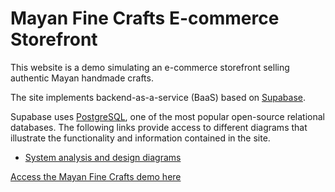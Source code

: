 # Mayan Fine Crafts E-commerce Storefront

This website is a demo simulating an e-commerce storefront selling authentic Mayan handmade crafts.

The site implements backend-as-a-service (BaaS) based on [Supabase](https://supabase.com/).

Supabase uses [PostgreSQL](https://www.postgresql.org/), one of the most popular open-source relational databases. The following links provide access to different diagrams that illustrate the functionality and information contained in the site.

- [System analysis and design diagrams](https://viewer.diagrams.net/?tags=%7B%7D&highlight=0000ff&edit=_blank&layers=1&nav=1&page-id=G5joS5WQsq4Hca0EG5QD&title=Ecommerce%20Frontstore.drawio#R%3Cmxfile%3E%3Cdiagram%20id%3D%22qZy4j8M72FENCWA4GprZ%22%20name%3D%22Use-case%20Diagram%22%3E7Vlbb9s6DP41fmxhW7aTPObScwasA4Jlw9anQbUVWzi2lclKk%2BzXj7Kk%2BCK3XYu06cEKJIBJ0ZT08aNAyg6aF%2Ft%2FOd5kn1hCcsd3U04TBy0c3%2FfgD4oNTklHIS1W9JdRulq7pQmpOoaCsVzQTVcZs7IksejoMOds1zVbs9xexirGObG032giMqUdh26j%2F0BompmJPFePFNgYa0WV4YTtWip05aA5Z0yop2I%2FJ7lExuCi3vvnntHjwjgpxZ%2B8EH4u8Y8bln35Lirvurr7eLMcXYyUlzucb%2FWG9WLFwSDA2bZMiHTiOmi2y6ggqw2O5egOAgq6TBQ5SB48rmmez1nOOMglK8FopmcgXJD9vUv3joAATQgriOAHMNEvIIPhQclRoMRdExHf4J61ooEircQ66OnRdQMUPGisnoDb%2BHHcSJlMJd8aJFo4dUEFGPjhe1u4kcJlaMTFvj24OGhJzUmStE%2FWHrCwLrblMXlgQ6FOJcxTIh6wuydQrUiEA4EwOk5yLOhdd7lDwdEzLBmFjRx5ELhdHhx5YVyobeq32rnQdxR2HfmjniOFg%2BWo5spx28%2Bnj2fRZ0Uwj7P6QOIyhJwl21hUNqvyHE468ngmniLteiiN7bTzgoFo98E8Wdb5FmxLiHeGAY83CpnvhmfGDFmYTeOYVACTy3hC%2BNvCC%2FnRmfEKLLxmGK9As8AC39ZU6%2BHVQmQIsBOgFEZhl1XeAKu8B87dk6MUWijNt5UA59yCB%2BqejXzcFvk0FrIymEkwKNRY1%2FiW5EtWUUFZCSa3TICPlsE0p6kcEOz01PMDrwOqF9igogFMX6ymiCxMP%2BES6sv%2FL6TIn5wX0okFqX3aPadMu%2FTCbqUWjCeP1Gq1tCScws4IN8o9FcrhBGlR%2BRuPjdy4k8KhJfSdOa9fDY6G6fBeDT6tGnRfiKZn6yaic%2FLCH%2FVOodC9HIUh8iYepCmK%2FOexxCpV%2BqfWS7PEbhrOwRJzZHmd8yp88LQ6IbPMlc9jJ1PwfjKdgnN2x%2FUXcs5%2F59xrcs7uWP9CzqF3zr0m5%2Byu3%2FGjHNCaJfQOHlNRh1ep1qxee8PH6OeWmYGLqv5kMQUDP9js1Wt63Di6uohZAb1yLO%2BtVtDAkTVXPr9W5CJW91kLilOOCzMp7EvN210LqDsr7CUK9HJSj3XTFwMPZb9Qr3SlzbyB7rCgSSIHZ9UGx7RMr8laUgc1ms%2BaTbVKcPYf6d37cybkjUk9hUyOjQxeHc5wBj8I8FzmUwjLnIPsNTL8pDkXc1aCa0zr5CG4EjtSiRfoWvt3dk6%2FaQ2GrqDMVdUTulYQmw8%2BirzNNzF09Rs%3D%3C%2Fdiagram%3E%3Cdiagram%20id%3D%22G5joS5WQsq4Hca0EG5QD%22%20name%3D%22Activity%20Diagram%3A%20Purchase%20Products%22%3E7Zpdc6MqGMc%2FTS57RkSNvWzS7NlzcTqd7U5frnaIEmVWxUHSJPvpD0SIIrax3TTJmW1vKg8vwv%2F5AQ%2BYEZzm678ZKtN%2FaYyzkevE6xG8HrkuAMAT%2F6RlU1v8cVAbEkZiVagx3JFfWBkdZV2SGFdGQU5pxklpGiNaFDjihg0xRldmsQXNzLeWKMGW4S5CmW19IDFPa2voO439KyZJqt8MHJWTI11YGaoUxXTVMsHZCE4Zpbx%2BytdTnEnxtC51vS8v5O46xnDBh1S44DfzoloV0f108evm4fFps%2Flyod3zjLKlGvFEioZl04zGy4hXWqV6FHyjpWF0WcRYtg5GcLJKCcd3JYpk7krAIGwpzzOVrV6DGcfrFwcAdrIInjDNMWcbUURVcLW0G611WKdXjWOAVjttOSVQNqRYSHZNN3KJB6XYW9TzLfXuCV5tnU3LkhSJJBMxXgPK5UDPTUU3BKdWMbBU%2FIZz%2BtxicOQGmejGZM7EUyKfFozmfTqfWF3PgYa6nnNyRseWureZVMB1KIsxO7lkXSB9cHIgQ0uyqzhu0yj2oDOEz1ogL8cnVlK%2FrKXkLCbc0K47s%2FetlynN58vqSIL6hqBw3DObQY%2BgALgfpSiwFLUkEs2I8Aibcojwo5T5FRf63nHEZf6CZNmUZpRtK0Jn%2BycLc0Z%2F4lbOYqFyDqGqZ6oa2PMd9mgKPwxSd4CksYgKVZIyntKEFiibNda21FIdIkLIq4wkhbDNKedit4ITXMRXMiaVjZS4qC0q5g1flb1ZSpxtLTHuR5n4y9fJp3be9dpIbVSqHpYcy%2BuuE0OnSxbhARwKmhLM90aYNgwMZ4iTZ7Mnfb5VVW8pkavBDqLAXOvCTgt1v1SlDiC7XvwGM3AAM423owxVFYlMTDo%2BXRPecqlIPaly8rlxqEx8gD%2F1QWC%2FP8N%2Bf7Zmr98ze7XtN90OO1scBJ0m6oFafrcb8jthcHBkgOyD1wkAOoOFRAdb%2B8HzP8E7BHj2mfUPBc8fCF7rtuYcwHM7cdBQ8Lo7Jhx3Gvpo8Oxjvg3ea5GrjJXOKW71L%2B3TwHEDV%2Fto%2F%2F8OQjTa%2B%2FeC8TlNSa97fn7vXuCBI09J%2B6LjD90LxkP3guATvEOAd2mBt7vytW%2BEdtduB0ETtMBsMN2HpgFmw%2BkRDtqD18RPNA%2BBpt6trcvfnDLzq9hhFsq30Lj3Eurg3J0KJ9c1Yy0Peu%2FDyboT98JBOAlXok2rWCkLVC93GHhOb4df6le3vO5XQ3Pdg%2Fey%2Fc%2Fl7AavHh7mMHpc%2F5gEF%2Fcluei7O64X2xToxfZW6Jqi7Qfg2%2BYD8FUknEm4VOSaoISh3F6mtUV0rWnOmiYi%2Fuad%2BN4I2gtadCN8ZapKFMkvBvDab1LfaSkMktb%2BDwJiT2GLbDsrUxLH20tXcyYidUsbiSmC2WGOCmHnjG%2FfcHtez%2BTx3n5SEMnmJwQ1J80PMeDsPw%3D%3D%3C%2Fdiagram%3E%3Cdiagram%20id%3D%22fAKFOc9divsB3pqjNnwO%22%20name%3D%22Conceptual%20Data%20Model%22%3E7Vrfc5s4EP5rPNN7SAeBIe5jDU5%2FXHJN4%2FTaPt3IoIAmgDghxyZ%2FfVcgDFh2miZ2yAMznjFarVar%2Fb6VtcIjy03WHzjOogsWkHhkGsF6ZHkj00QIjeFLSopKYp86lSDkNFBKjWBO74kSGkq6pAHJO4qCsVjQrCv0WZoSX3RkmHO26qrdsLg7a4ZDognmPo516XcaiKiSTmyjkX8kNIzqmZGhehJcKytBHuGArVoiazayXM6YqJ6StUtiGbw6LtW4sz29G8c4ScVjBnye%2Flzky7D41zKyxddvs5WL7JPxpDJzh%2BOlWvHIdGIwOI1gBieUT7MTnyUJ4T4BzblgnNxwBpOahstSn2RiiWEiBycZKKeLXH7VVvIMp3LxolARdf5fyhVPF9i%2FDTlbpgFYjxkfWe%2BlsykVFKyVBpRm7YaHBQYVxbHKPCy3mqFSaYkb99sL2uGIPlE9YMF%2FY9fsGDQFWZfziAQW4CG5esHZLXGr9XkpS0FzekPjeEsEa%2FBpGoLAblrXDALpnQCs1nQVUUHmIJdTrSDVQMbuCL%2BJS0pFNAhICrIyoEQiLkfhmIYg9XygCOEbl2EcuLqXRmhDTshqwhIieAEqasBE0VnlszlW7VWTHU6dA1ErM2o9rBIy3FhuOAsPira7KezhM1SIb7YbWd%2FnH26n2eev%2F50gjcGXnAVL2Au28clXNIlxhQHwd656ZKT8iMbBOS7YUrqbCyBn3ZpGjNN70McNqpgLtVWZTkdjLkcqm5zkoHNZRxZtiS7wuqN4jnNRe8PiGGc5XZT%2ByYEJ5iFNp0wIluwDt1xT5RXsugcBG5ldtC1TR3uj00bbNJwjwW1qcH8K9mXiH6bfObmR7o8byZVa0XhvugnYlBYbGmWMpqJcsT2FDwTGNd7aIxt8cqGNmjZ8pDoXsIWCm5iWgBDgwIpIHnTQNPfsAK2dpk3o8aOQ359MOh3qZHceh751rFy3NPD%2FwQkZ4H9crj8BcbtvxMca4h7JfU4zQVk6AH804Cd9A2%2Fr%2B3wiz%2BoD5MeCHKG%2BMT%2FdcZSj%2FoD5ETEf9425o2F%2BhYWshQbQjwb6ad%2Bg67cOX3gARYxpfBIkGQq3Zxdu1lMLt82GcPg63dixu6tCXY40jTdnf%2F81pP2hSrnJ6y7lkH5v4y5zyJJyGxj48MJ86L3QQ%2B%2F0Sg%2BL4ez3Qvj3Xu%2BZ%2Bn5wTYe7nZfCv%2F%2FiD%2BkVf%2FODMBwIn3kgtJ96IJwc7TyoV350uMk%2F3E2%2B%2FcrPf%2Fplz3CX%2F9yy%2F2HMez%2FjmfrLOw1vEoSkpj%2BsloriisRY3vbPmh4tpK3wkTR4L%2F%2F4Ac3Z1T3h7Jpd4LSod%2FumL8Fp8KUkTfetOczKix%2Ftxk%2FZeGvXTW%2Fd7vQK1SrNn1EZkqp3TcWP2il4blmBVmNENmobVThkDB7e5yFkbMl98lCwKz1wKiQPksbYTZo2S3a90N8IeYnPXdfjXdxRc1zKzGp%2BmUy7%2B8v0zu5aqBaqBjUE1OxYVtcOMrcMVZHQDJVM3qz7GeTWX06%2BZnKjPyN3TWajHzLXh4Xfs3nPMeil2Oygw7DZ3rKD7EOxGZrNn84q9eave9bsFw%3D%3D%3C%2Fdiagram%3E%3Cdiagram%20name%3D%22Physical%20Data%20Model%22%20id%3D%222MrrYlgzu1AbThAJZA1t%22%3E7V1bc5s4FP41nml3Jhnf8OUxdpw2u26S2uls%2B9SRQTbqAqJCju3%2B%2Bj0CcbNsBxrfapjJBR3EkXTOJ33SQUCl0beXHxhyzU%2FUwFalXjWWlcZtpV6v1WpN%2BCckq0CitVuBYMaIITPFgjH5haWwKqVzYmAvlZFTanHipoU6dRys85QMMUYX6WxTaqVLddEMK4KxjixV%2Bi8xuBlIO1o1ln%2FEZGaGJdeq8oyNwsxS4JnIoIuEqDGoNPqMUh4c2cs%2BtoTxQrsE191tORtVjGGHZ7ng5sfVj4%2FmR3bFfqBhy2NtNPGuxAVCzQuy5rLFT4wac7BkUGm%2BCi0B9XfFIUcTIep5HDEuHdaoggBcwBFxMANBzU9bFnI94mcPJCaxjCFa0TkPFYWp3pQssTEK%2FCXyguuGoEwkhfIpKB%2FLyojTyCIzB451aL0oscewB3UZIo%2FLHCa3LXmomkpa7wUzjpcJkTTdB0xtzNkKssizLelFCeNG6NVFDIpaR8rMBCDqTSlEEoizSHXsKziQ7srjuobiut0%2BGwn09UzKyC%2FhKUtaNulHP70gtoUcgDUy1kQ96ndj3x%2FEsvrUosLZDnWw4m%2BRyWDUfUZshrkUuJQ43DeE1oMfME2%2Feq1VNKhrH9K1OA0%2FIjvjfep4nAGuhA4M7l1g4eIep65UauFpqJ9Jw4vjCeWc2lsRsLs7vI6LEAgZcdA4GAyaag%2F%2BZysQwAKcIGsEQyVyZlbgNn%2FkRLHbNvh2o7UjC6%2Bbfr2zUrDn1PIHP5MYBoaO21uYhOOxi3SRaQHk8VqX3d0JXndYwkONnA6SymKr5daGLBilHMShC80dw1O8HtXzDUDQFCBAfrjI4Z0T4yEcrIO8PQ%2B8TpzZMLiyda6AWW7v4dpeAZRJ3TEQ1CoZJROjVA%2FJKK2TM0o7OwyOM35gg4T6Djw6tDJ76%2BLppKOgQGcYijS%2BIy5WYcSGboNsd%2FtK4UzI5SzgUjwy6ZZkcnoy6Z6aTELFRSSTbmZvXTqZNGoKChxkY1%2FCdBOxAnNIdpQUjkMaanSy5JCjc0gta6zzcCSSI9R5YSTSyO6uiycRNdJpYE9nxOWEOmJJgpcFXozkQErhiKSpLmZLIjk%2BkWinJpJmjkXphRFJ1AVKItHUNSmxxT6AolNIDowUjkI0dQlbUsjxKaRzagrRcqxJL4xCtOy7Zi6eQtQVqejYXsW%2F335qRJyQQnJgpHgUoi5gSwo5OoVEW0tPRyHqTp3CUEgzs7sunkLU3TYuI7qoLNge8WaBSSQ7SopHIurunP7cAxditptMKsXbsv2be7ajGx77H%2FnLOGS2GUCewaKdGRjnsmdbU8OQBdqzrZWRyNAU4V7Pcs%2F2ngBTuOlAqwxL7n1NmZ9RTr5nu1XcqGSrjEpGplCjknKbXbHva%2BWASOEIpJsjGFUSyKEI5OT7tLs5nv26MAKJekBJIF01uFQ%2B9PP7cCkcmbTV9ewjMzD7fs%2BxvZtWCheejMKRucOT2qFIoF0uJvcenoy6xJ8Tnmyri8kChSfb5XoyMoW6nizDk28BTPEmBOWWl72vLvMzysnDk201yHB3akY52vqyXe55iUyxac%2BL%2F7q5738MsZwFUIpHJDleSlMSyaGI5ORhyra6gaZARJI9rHzxRKLuoNHlLriSSXIhpXBM0ilveJ0Bk5z%2BpRKd4t7x6pR3vCJTlHe89gmX4rFJhlfTYGOGw1AkWJrw1QhbSLy0ZBCfCQKWAZ3U6mk%2FYce4Ee%2Byh%2BRg9Asz%2Bkw%2FIWcVklB8zkaO8eiDi4kW45CIoFS2%2BppMfBMJoAyZvF0mT96GbOWrvyNWyHkqYGTs06NzpuMddgrfu8tDWttKJXIRLIyWdWSKXrqfuk0WCplv7BecqvAOxD0Jso2xrK29%2Bl3rrqEsaLu8KkaYoqi1pqi5riiwjaJob1DNEIs9I6jW8kEVLwn%2FmjhOXAWp%2BCKRWL0ZzuGW5Nfh3C7hfBg4dzc9S9OyBDmaYJXWTBwNrnRqw6LQf6xuzCnDU0b9VjyZK4%2FoMJuvt4DdIasz8cS%2FW8QRnJZfMgn0Qf1ilclCEl2n9XNO5en4KHXBhK1L1vSu9UV%2Fz2aqc8GEnv6H16YRG2YWcnIAAi1OPfvTjat6dcu8YNP8Id01lR0SW%2FtP9plCMw2iKJ3oDu3wedlkdzjYZzW6m14RtA6rB8qxtxMdruL9UCAB9rxyUyomG8ChKIkEz6YAtC0%2Ft%2BO5WCdTIvRVjUA9D9RXp4ALADv1%2BIzh8edhJu1KnUfDsa%2FFInpQyrvx3J0gD79%2FYwumsPalC4FVGNjo4srCL0GLsD5nwD6iKCj8vYBZXLpn0rklojwT7OcV%2FXlhYvEOOH%2FyHujjfgn%2BJDx4L4MYAuYu6kG9K42bXJbYlGlurUssEkrGg%2BGg%2FxzZP6iKO59AE0SToJVsBX1VtCt4dZ2fIfr0TlDrROGx5h1lAaPC3%2FuH8WAUFx0WlS6pD1wsN2VlKAuEamMN8rIVL5%2FnmJFX4b1Bwyalm4bN3Zd%2B8XDU0iTCfkK1BKQ4FR2FeK6FRBL5o4K8ESWgggwx6Ml8gRodDJY2oYFtWgk%2FIHVzjGaFItXzT9fBPv%2B%2BcO3jl4fnd38JaN2NHj9VRKAlpKTkZryYpqr9e%2Fjz9%2BP9QypzhMZEzif4fRTZ3j1d%2B3FWf4QEBdfxfTxR8ofR4xeRt%2Fctrt0rbd%2BEuv2a8pVefe70uwe2XZuyRU9IJ9m2uWHyWV%2Bf22WgW0jGHzcLJn3xJ%2BIag%2F8B%3C%2Fdiagram%3E%3C%2Fmxfile%3E)

[Access the Mayan Fine Crafts demo here](https://josecarlosgt.github.io/Mayan-Crafts/)
